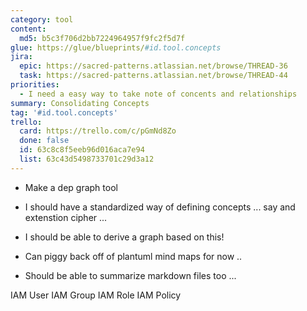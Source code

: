 ```yaml
---
category: tool
content:
  md5: b5c3f706d2bb7224964957f9fc2f5d7f
glue: https://glue/blueprints/#id.tool.concepts
jira:
  epic: https://sacred-patterns.atlassian.net/browse/THREAD-36
  task: https://sacred-patterns.atlassian.net/browse/THREAD-44
priorities:
  - I need a easy way to take note of concents and relationships
summary: Consolidating Concepts
tag: '#id.tool.concepts'
trello:
  card: https://trello.com/c/pGmNd8Zo
  done: false
  id: 63c8c8f5eeb96d016aca7e94
  list: 63c43d5498733701c29d3a12
---
```


- Make a dep graph tool
- I should have a standardized way of defining concepts ... say and extenstion cipher ...
- I should be able to derive a graph based on this!
- Can piggy back off of plantuml mind maps for now ..

- Should be able to summarize markdown files too ...

IAM User
IAM Group
IAM Role
IAM Policy